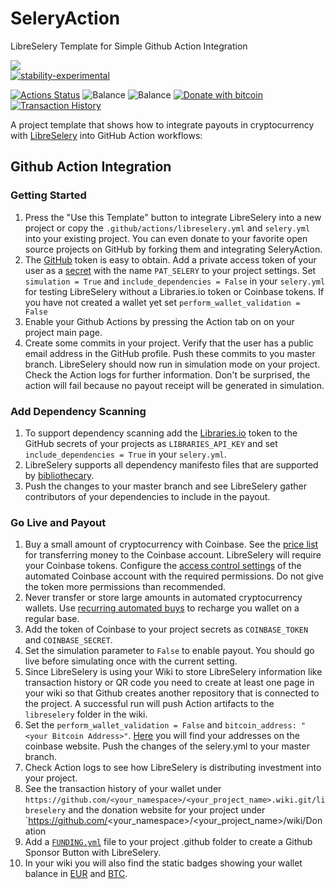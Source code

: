 # SeleryAction
LibreSelery Template for Simple Github Action Integration

[![](https://img.shields.io/gitter/room/protontypes/libreselery)](https://gitter.im/protontypes/libreselery)  
[![stability-experimental](https://img.shields.io/badge/stability-experimental-orange.svg)](https://github.com/emersion/stability-badges#experimental)

[![Actions Status](https://github.com/protontypes/seleryaction/workflows/seleryaction/badge.svg)](https://github.com/protontypes/seleryaction/actions) 
![Balance](https://img.shields.io/endpoint?url=https://raw.githubusercontent.com/wiki/protontypes/seleryexample/libreselery/balance_badge.json&style=flat&logo=bitcoin)  ![Balance](https://img.shields.io/endpoint?url=https://raw.githubusercontent.com/wiki/protontypes/seleryexample/libreselery/native_balance_badge.json&style=flat&logo=bitcoin)
[![Donate with bitcoin](https://badgen.net/badge/Donate/3PVdiyLPR7MgaeFRJLW9mfuESZS2aAPX9w/orange?icon=bitcoin)](https://raw.githubusercontent.com/wiki/protontypes/libreselery/seleryaction/wallet_qrcode.png)  
[![Transaction History](https://badgen.net/badge/icon/Transaction%20History?icon=bitcoin&label)](https://github.com/protontypes/actionselery/wiki/Transaction-History)

A project template that shows how to integrate payouts in cryptocurrency with [LibreSelery](https://github.com/protontypes/libreselery) into GitHub Action workflows: 
## Github Action Integration

### Getting Started
1. Press the "Use this Template" button to integrate LibreSelery into a new project or copy the `.github/actions/libreselery.yml` and `selery.yml` into your existing project. You can even donate to your favorite open source projects on GitHub by forking them and integrating SeleryAction.
2. The [GitHub](https://github.com/settings/tokens) token is easy to obtain. Add a private access token of your user as a [secret](https://help.github.com/en/actions/configuring-and-managing-workflows/creating-and-storing-encrypted-secrets) with the name `PAT_SELERY` to your project settings. Set `simulation = True` and `include_dependencies = False` in your `selery.yml` for testing LibreSelery without a Libraries.io token or Coinbase tokens. If you have not created a wallet yet set `perform_wallet_validation = False`
3. Enable your Github Actions by pressing the Action tab on on your project main page.
4. Create some commits in your project. Verify that the user has a public email address in the GitHub profile. Push these commits to you master branch. LibreSelery should now run in simulation mode on your project. Check the Action logs for further information. Don't be surprised, the action will fail because no payout receipt will be generated in simulation. 

### Add Dependency Scanning
1. To support dependency scanning add the [Libraries.io](https://libraries.io/api) token to the GitHub secrets of your projects as `LIBRARIES_API_KEY` and set `include_dependencies = True` in your `selery.yml`. 
2. LibreSelery supports all dependency manifesto files that are supported by [bibliothecary](https://github.com/librariesio/bibliothecary).
3. Push the changes to your master branch and see LibreSelery gather contributors of your dependencies to include in the payout. 

### Go Live and Payout
1. Buy a small amount of cryptocurrency with Coinbase. See the [price list](https://help.coinbase.com/en/coinbase/trading-and-funding/pricing-and-fees/fees.html) for transferring money to the Coinbase account. LibreSelery will require your Coinbase tokens. Configure the [access control settings](https://github.com/protontypes/libreselery/wiki/Coinbase-Settings) of the automated Coinbase account with the required permissions. Do not give the token more permissions than recommended. 
2. Never transfer or store large amounts in automated cryptocurrency wallets. Use [recurring automated buys](https://blog.coinbase.com/easier-recurring-buys-and-sells-on-coinbase-9a3cd7ea934e) to recharge you wallet on a regular base. 
3. Add the token of Coinbase to your project secrets as `COINBASE_TOKEN` and `COINBASE_SECRET`.
4. Set the simulation parameter to `False` to enable payout. You should go live before simulating once with the current setting.
5. Since LibreSelery is using your Wiki to store LibreSelery information like transaction history or QR code you need to create at least one page in your wiki so that Github creates another repository that is connected to the project. A successful run will push Action artifacts to the `libreselery` folder in the wiki.
6. Set the `perform_wallet_validation = False` and `bitcoin_address: "<your Bitcoin Address>"`.  [Here](https://www.coinbase.com/settings/crypto-addresses) you will find your addresses on the coinbase website. Push the changes of the selery.yml to your master branch.
7. Check Action logs to see how LibreSelery is distributing investment into your project. 
8. See the transaction history of your wallet under `https://github.com/<your_namespace>/<your_project_name>.wiki.git/libreselery` and the donation website for your project under `https://github.com/<your_namespace>/<your_project_name>/wiki/Donation
9. Add a [`FUNDING.yml`](https://github.com/protontypes/seleryaction/blob/master/.github/FUNDING.yml) file to your project .github folder to create a Github Sponsor Button with LibreSelery. 
10. In your wiki you will also find the static badges showing your wallet balance in [EUR](https://raw.githubusercontent.com/wiki/protontypes/libreselery/openselery/balance_badge.json&style=flat&logo=bitcoin) and [BTC](https://raw.githubusercontent.com/wiki/protontypes/libreselery/openselery/native_balance_badge.json&style=flat&logo=bitcoin). 
